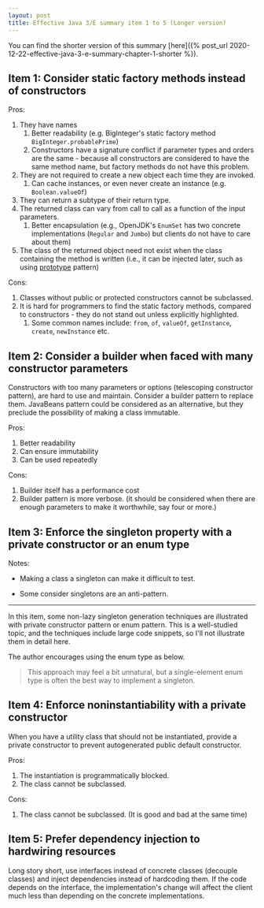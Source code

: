 ```yaml
---
layout: post
title: Effective Java 3/E summary item 1 to 5 (Longer version)
---
```

You can find the shorter version of this summary [here]({% post_url 2020-12-22-effective-java-3-e-summary-chapter-1-shorter %}).

## Item 1: Consider static factory methods instead of constructors

Pros:

1. They have names
   1. Better readability (e.g. BigInteger's static factory method `BigInteger.probablePrime`)
   2. Constructors have a signature conflict if parameter types and orders are the same - because all constructors are considered to have the same method name, but factory methods do not have this problem.
2. They are not required to create a new object each time they are invoked.
   1. Can cache instances, or even never create an instance (e.g. `Boolean.valueOf`)
3. They can return a subtype of their return type.
4. The returned class can vary from call to call as a function of the input parameters.
   1. Better encapsulation (e.g., OpenJDK's `EnumSet` has two concrete implementations (`Regular` and `Jumbo`) but clients do not have to care about them)
5. The class of the returned object need not exist when the class containing the method is written (i.e., it can be injected later, such as using [prototype](https://en.wikipedia.org/wiki/Prototype_pattern) pattern)

Cons:

1. Classes without public or protected constructors cannot be subclassed.
2. It is hard for programmers to find the static factory methods, compared to constructors - they do not stand out unless explicitly highlighted.
   1. Some common names include: `from`, `of`, `valueOf`, `getInstance`, `create`, `newInstance` etc.

## Item 2: Consider a builder when faced with many constructor parameters

Constructors with too many parameters or options (telescoping constructor pattern), are hard to use and maintain. Consider a builder pattern to replace them. JavaBeans pattern could be considered as an alternative, but they preclude the possibility of making a class immutable. 

Pros:

1. Better readability
2. Can ensure immutability
3. Can be used repeatedly

Cons:

1. Builder itself has a performance cost
2. Builder pattern is more verbose. (it should be considered when there are enough parameters to make it worthwhile, say four or more.)

## Item 3: Enforce the singleton property with a private constructor or an enum type

Notes:

* Making a class a singleton can make it difficult to test.

* Some consider singletons are an anti-pattern.

_____

In this item, some non-lazy singleton generation techniques are illustrated with private constructor pattern or enum pattern. This is a well-studied topic, and the techniques include large code snippets, so I'll not illustrate them in detail here.

The author encourages using the enum type as below.

>This approach may feel a bit unnatural, but a single-element enum type is often the best way to implement a singleton.

## Item 4: Enforce noninstantiability with a private constructor

When you have a utility class that should not be instantiated, provide a private constructor to prevent autogenerated public default constructor.

Pros:

1. The instantiation is programmatically blocked.
2. The class cannot be subclassed.

Cons:

1. The class cannot be subclassed. (It is good and bad at the same time)

## Item 5: Prefer dependency injection to hardwiring resources

Long story short, use interfaces instead of concrete classes (decouple classes) and inject dependencies instead of hardcoding them. If the code depends on the interface, the implementation's change will affect the client much less than depending on the concrete implementations.
